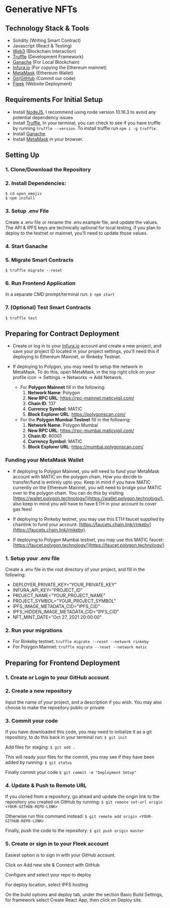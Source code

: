 # Generative NFTs

## Technology Stack & Tools

- Solidity (Writing Smart Contract)
- Javascript (React & Testing)
- [Web3](https://web3js.readthedocs.io/en/v1.5.2/) (Blockchain Interaction)
- [Truffle](https://www.trufflesuite.com/docs/truffle/overview) (Development Framework)
- [Ganache](https://www.trufflesuite.com/ganache) (For Local Blockchain)
- [Infura.io](https://infura.io/) (For copying the Ethereum mainnet)
- [MetaMask](https://metamask.io/) (Ethereum Wallet)
- [Git](https://git-scm.com/)/[GitHub](https://github.com) (Commit our code)
- [Fleek](https://fleek.co/) (Website Deployment)

## Requirements For Initial Setup
- Install [NodeJS](https://nodejs.org/en/), I recommend using node version 10.16.3 to avoid any potential dependency issues
- Install [Truffle](https://www.trufflesuite.com/docs/truffle/overview), In your terminal, you can check to see if you have truffle by running `truffle --version`. To install truffle run `npm i -g truffle`.
- Install [Ganache](https://www.trufflesuite.com/ganache).
- Install [MetaMask](https://metamask.io/) in your browser.

## Setting Up
### 1. Clone/Download the Repository

### 2. Install Dependencies:
```
$ cd open_emojis
$ npm install 
```

### 3. Setup .env File
Create a .env file or rename the .env.example file, and update the values. The API & IPFS keys are technically optional for local testing, if you plan to deploy to the testnet or mainnet, you'll need to update those values.

### 4. Start Ganache

### 5. Migrate Smart Contracts
`$ truffle migrate --reset`

### 6. Run Frontend Application
In a separate CMD prompt/terminal run:
`$ npm start`

### 7. (Optional) Test Smart Contracts
`$ truffle test`

## Preparing for Contract Deployment
- Create or log in to your [Infura.io](https://infura.io/login) account and create a new project, and save your project ID located in your project settings, you'll need this if deploying to Ethereum Mainnet, or Rinkeby Testnet.

- If deploying to Polygon, you may need to setup the network in MetaMask. To do this, open MetaMask, in the top right click on your profile icon -> Settings -> Networks -> Add Network. 
  - For **Polygon Mainnet** fill in the following:
    1. **Network Name**: Polygon
    2. **New RPC URL**: https://rpc-mainnet.maticvigil.com/
    3. **Chain ID**: 137
    4. **Currency Symbol**: MATIC
    5. **Block Explorer URL**: https://polygonscan.com/
  - For the **Polygon Mumbai Testnet** fill in the following:
    1. **Network Name**: Polygon Mumbai
    2. **New RPC URL**: https://rpc-mumbai.maticvigil.com/
    3. **Chain ID**: 80001
    4. **Currency Symbol**: MATIC
    5. **Block Explorer URL**: https://mumbai.polygonscan.com/

### Funding your MetaMask Wallet

- If deploying to Polygon Mainnet, you will need to fund your MetaMask account with MATIC on the polygon chain, How you decide to transfer/fund is entirely upto you. Keep in mind if you have MATIC currently on the Ethereum Mainnet, you will need to bridge your MATIC over to the polygon chain. You can do this by visiting [https://wallet.polygon.technology/](https://wallet.polygon.technology/), also keep in mind you will have to have ETH in your account to cover gas fees!

- If deploying to Rinkeby testnet, you may use this ETH faucet supplied by chainlink to fund your account: [https://faucets.chain.link/rinkeby](https://faucets.chain.link/rinkeby).

- If deploying to Polygon Mumbai testnet, you may use this MATIC faucet: [https://faucet.polygon.technology/](https://faucet.polygon.technology/)

### 1. Setup your .env file
Create a .env file in the root directory of your project, and fill in the following:
- DEPLOYER_PRIVATE_KEY="YOUR_PRIVATE_KEY"
- INFURA_API_KEY="PROJECT_ID"
- PROJECT_NAME="YOUR_PROJECT_NAME"
- PROJECT_SYMBOL="YOUR_PROJECT_SYMBOL"
- IPFS_IMAGE_METADATA_CID="IPFS_CID"
- IPFS_HIDDEN_IMAGE_METADATA_CID="IPFS_CID"
- NFT_MINT_DATE="Oct 27, 2021 20:00:00"

### 2. Run your migrations
- For Rinkeby testnet: `truffle migrate --reset --network rinkeby`
- For Polygon Mainnet: `truffle migrate --reset --network matic`

## Preparing for Frontend Deployment
### 1. Create or Login to your GitHub account

### 2. Create a new repository
Input the name of your project, and a description if you wish. You may also choose to make the repository public or private

### 3. Commit your code
If you have downloaded this code, you may need to initialize it as a git repository, to do this back in your terminal run:
`$ git init`

Add files for staging:
`$ git add .`

This will ready your files for the commit, you may see if they have been added by running:
`$ git status`

Finally commit your code
`$ git commit -m "Deployment Setup"`

### 4. Update & Push to Remote URL
If you cloned from a repository, go ahead and update the origin link to the repository you created on GitHub by running:
`$ git remote set-url origin <YOUR-GITHUB-REPO-LINK>`

Otherwise run this command instead:
`$ git remote add origin <YOUR-GITHUB-REPO-LINK>`

Finally, push the code to the repository:
`$ git push origin master`

### 5. Create or sign in to your Fleek account
Easiest option is to sign in with your GitHub account.

Click on Add new site & Connect with GitHub

Configure and select your repo to deploy

For deploy location, select IPFS hosting

On the build options and deploy tab, under the section Basic Build Settings, for framework select Create React App, then click on Deploy site.